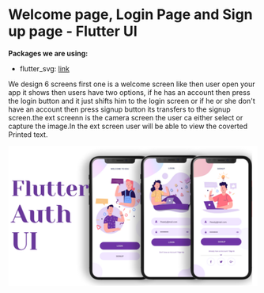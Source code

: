 # Welcome page, Login Page and Sign up page - Flutter UI


**Packages we are using:**

- flutter_svg: [link](https://pub.dev/packages/flutter_svg)

We design 6 screens first one is a welcome screen like then user open your app it shows then users have two options, if he has an account then press the login button and it just shifts him to the login screen or if he or she don't have an account then press signup button its transfers to the signup screen.the ext screenn is the camera screen the user ca either select or capture the image.In the ext screen user will be able to view the coverted Printed text.

![App UI](/UI.png)
